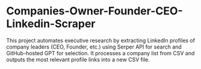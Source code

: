 # Companies-Owner-Founder-CEO-Linkedin-Scraper
This project automates executive research by extracting LinkedIn profiles of company leaders (CEO, Founder, etc.) using Serper API for search and GitHub-hosted GPT for selection. It processes a company list from CSV and outputs the most relevant profile links into a new CSV file.
